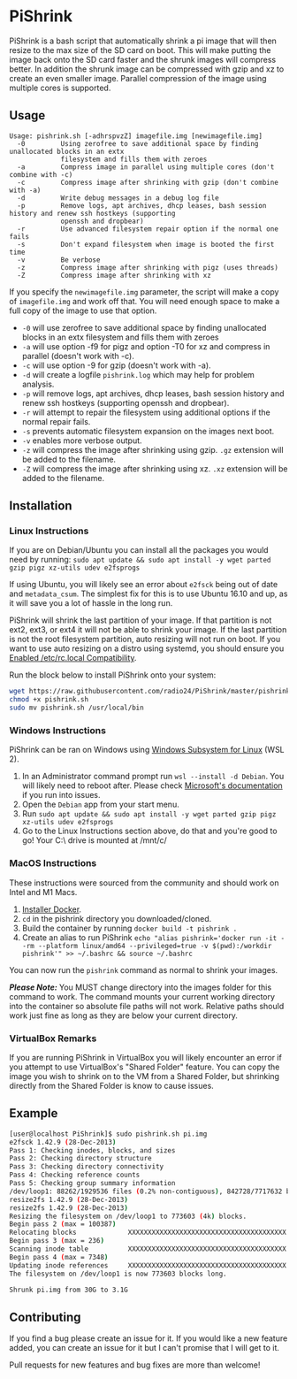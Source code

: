 
# PiShrink #

PiShrink is a bash script that automatically shrink a pi image that will then resize to the max size of the SD card on boot. This will make putting the image back onto the SD card faster and the shrunk images will compress better.
In addition the shrunk image can be compressed with gzip and xz to create an even smaller image. Parallel compression of the image
using multiple cores is supported.

## Usage ##

```
Usage: pishrink.sh [-adhrspvzZ] imagefile.img [newimagefile.img]
  -0         Using zerofree to save additional space by finding unallocated blocks in an extx
             filesystem and fills them with zeroes
  -a         Compress image in parallel using multiple cores (don't combine with -c)
  -c         Compress image after shrinking with gzip (don't combine with -a)
  -d         Write debug messages in a debug log file
  -p         Remove logs, apt archives, dhcp leases, bash session history and renew ssh hostkeys (supporting
             openssh and dropbear)
  -r         Use advanced filesystem repair option if the normal one fails
  -s         Don't expand filesystem when image is booted the first time
  -v         Be verbose
  -z         Compress image after shrinking with pigz (uses threads)
  -Z         Compress image after shrinking with xz
```

If you specify the `newimagefile.img` parameter, the script will make a copy of `imagefile.img` and work off that. You will need enough space to make a full copy of the image to use that option.

* `-0` will use zerofree to save additional space by finding unallocated blocks in an extx filesystem and
       fills them with zeroes
* `-a` will use option -f9 for pigz and option -T0 for xz and compress in parallel (doesn't work with -c).
* `-c` will use option -9 for gzip (doesn't work with -a).
* `-d` will create a logfile `pishrink.log` which may help for problem analysis.
* `-p` will remove logs, apt archives, dhcp leases, bash session history and renew ssh hostkeys (supporting
       openssh and dropbear).
* `-r` will attempt to repair the filesystem using additional options if the normal repair fails.
* `-s` prevents automatic filesystem expansion on the images next boot.
* `-v` enables more verbose output.
* `-z` will compress the image after shrinking using gzip. `.gz` extension will be added to the filename.
* `-Z` will compress the image after shrinking using xz. `.xz` extension will be added to the filename.

## Installation ##

### Linux Instructions ###

If you are on Debian/Ubuntu you can install all the packages you would need by running: `sudo apt update && sudo apt install -y wget parted gzip pigz xz-utils udev e2fsprogs`

If using Ubuntu, you will likely see an error about `e2fsck` being out of date and `metadata_csum`. The simplest fix for this is to use Ubuntu 16.10 and up, as it will save you a lot of hassle in the long run.

PiShrink will shrink the last partition of your image. If that partition is not ext2, ext3, or ext4 it will not be able to shrink your image.
If the last partition is not the root filesystem partition, auto resizing will not run on boot.
If you want to use auto resizing on a distro using systemd, you should ensure you [Enabled /etc/rc.local Compatibility](https://www.linuxbabe.com/linux-server/how-to-enable-etcrc-local-with-systemd).

Run the block below to install PiShrink onto your system:

```bash
wget https://raw.githubusercontent.com/radio24/PiShrink/master/pishrink.sh
chmod +x pishrink.sh
sudo mv pishrink.sh /usr/local/bin
```

### Windows Instructions ###

PiShrink can be ran on Windows using [Windows Subsystem for Linux](https://learn.microsoft.com/en-us/windows/wsl/about) (WSL 2).

1. In an Administrator command prompt run `wsl --install -d Debian`. You will likely need to reboot after. Please check [Microsoft's documentation](https://learn.microsoft.com/en-us/windows/wsl/install) if you run into issues.
2. Open the `Debian` app from your start menu.
3. Run `sudo apt update && sudo apt install -y wget parted gzip pigz xz-utils udev e2fsprogs`
4. Go to the Linux Instructions section above, do that and you're good to go! Your C:\ drive is mounted at /mnt/c/

### MacOS Instructions ###

These instructions were sourced from the community and should work on Intel and M1 Macs.

1. [Installer Docker](https://docs.docker.com/docker-for-mac/install/).
2. `cd` in the pishrink directory you downloaded/cloned.
3. Build the container by running `docker build -t pishrink .`
4. Create an alias to run PiShrink `echo "alias pishrink='docker run -it --rm --platform linux/amd64 --privileged=true -v $(pwd):/workdir pishrink'" >> ~/.bashrc && source ~/.bashrc`

You can now run the `pishrink` command as normal to shrink your images.

***Please Note:*** You MUST change directory into the images folder for this command to work. The command mounts your current working directory into the container so absolute file paths will not work. Relative paths should work just fine as long as they are below your current directory.

### VirtualBox Remarks ###

If you are running PiShrink in VirtualBox you will likely encounter an error if you attempt to use VirtualBox's "Shared Folder" feature. You can copy the image you wish to shrink on to the VM from a Shared Folder, but shrinking directly from the Shared Folder is know to cause issues.

## Example ##

```bash
[user@localhost PiShrink]$ sudo pishrink.sh pi.img
e2fsck 1.42.9 (28-Dec-2013)
Pass 1: Checking inodes, blocks, and sizes
Pass 2: Checking directory structure
Pass 3: Checking directory connectivity
Pass 4: Checking reference counts
Pass 5: Checking group summary information
/dev/loop1: 88262/1929536 files (0.2% non-contiguous), 842728/7717632 blocks
resize2fs 1.42.9 (28-Dec-2013)
resize2fs 1.42.9 (28-Dec-2013)
Resizing the filesystem on /dev/loop1 to 773603 (4k) blocks.
Begin pass 2 (max = 100387)
Relocating blocks             XXXXXXXXXXXXXXXXXXXXXXXXXXXXXXXXXXXXXXXX
Begin pass 3 (max = 236)
Scanning inode table          XXXXXXXXXXXXXXXXXXXXXXXXXXXXXXXXXXXXXXXX
Begin pass 4 (max = 7348)
Updating inode references     XXXXXXXXXXXXXXXXXXXXXXXXXXXXXXXXXXXXXXXX
The filesystem on /dev/loop1 is now 773603 blocks long.

Shrunk pi.img from 30G to 3.1G
```

## Contributing ##

If you find a bug please create an issue for it. If you would like a new feature added, you can create an issue for it but I can't promise that I will get to it.

Pull requests for new features and bug fixes are more than welcome!
